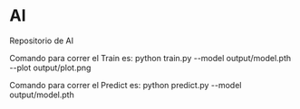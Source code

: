 # AI
Repositorio de AI 

Comando para correr el Train es: python train.py --model output/model.pth --plot output/plot.png

Comando para correr el Predict es: python predict.py --model output/model.pth
